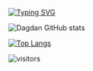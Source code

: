 
[![Typing SVG](https://readme-typing-svg.herokuapp.com?color=%2326F711&lines=Welcome;My+name+is+Dagdan;I+am+frontend+developer)](https://git.io/typing-svg)

![Dagdan GitHub stats](https://github-readme-stats.vercel.app/api?username=gylychmedov&count_private=true&theme=chartreuse-dark&show_icons=true&hide_border=true)

<!-- [![Readme Card](https://github-readme-stats.vercel.app/api/pin/?username=gylychmedov&theme=chartreuse-dark&repo=gylychmedov&hide_border=true)](https://github.com/gylychmedov/gylychmedov) -->

[![Top Langs](https://github-readme-stats.vercel.app/api/top-langs/?username=gylychmedov&theme=chartreuse-dark&hide_border=true)](https://github.com/gylychmedov)

![visitors](https://visitor-badge.laobi.icu/badge?page_id=gylychmedov)
